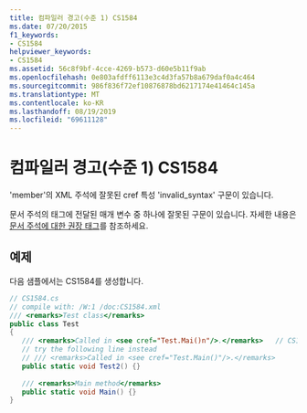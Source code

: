 ```yaml
---
title: 컴파일러 경고(수준 1) CS1584
ms.date: 07/20/2015
f1_keywords:
- CS1584
helpviewer_keywords:
- CS1584
ms.assetid: 56c8f9bf-4cce-4269-b573-d60e5b11f9ab
ms.openlocfilehash: 0e803afdff6113e3c4d3fa57b8a679daf0a4c464
ms.sourcegitcommit: 986f836f72ef10876878bd6217174e41464c145a
ms.translationtype: MT
ms.contentlocale: ko-KR
ms.lasthandoff: 08/19/2019
ms.locfileid: "69611128"
---
```

# <a name="compiler-warning-level-1-cs1584"></a>컴파일러 경고(수준 1) CS1584
'member'의 XML 주석에 잘못된 cref 특성 'invalid_syntax' 구문이 있습니다.  
  
 문서 주석의 태그에 전달된 매개 변수 중 하나에 잘못된 구문이 있습니다. 자세한 내용은 [문서 주석에 대한 권장 태그](../programming-guide/xmldoc/recommended-tags-for-documentation-comments.md)를 참조하세요.  
  
## <a name="example"></a>예제  
 다음 샘플에서는 CS1584를 생성합니다.  
  
```csharp  
// CS1584.cs  
// compile with: /W:1 /doc:CS1584.xml  
/// <remarks>Test class</remarks>  
public class Test  
{  
   /// <remarks>Called in <see cref="Test.Mai()n"/>.</remarks>   // CS1584  
   // try the following line instead  
   // /// <remarks>Called in <see cref="Test.Main()"/>.</remarks>  
   public static void Test2() {}  
  
   /// <remarks>Main method</remarks>  
   public static void Main() {}  
}  
```
